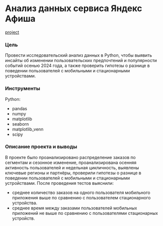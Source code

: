 # Анализ данных сервиса Яндекс Афиша
[project](https://github.com/ghdena/Portfolio/blob/main/Afisha/Service_Afisha.ipynb)

### Цель
Провести исследовательский анализ данных в Python, чтобы выявить инсайты об изменении пользовательских предпочтений 
и популярности событий осенью 2024 года, а также проверить гипотезы о разнице в поведении пользователей с мобильными 
и стационарными устройствами.

### Инструменты
Python:
- pandas
- numpy
- matplotlib
- seaborn
- matplotlib_venn
- scipy

### Описание проекта и выводы
В проекте было проанализировано распределение заказов по сегментам и сезонное изменение, 
проанализирована осенняя активность пользователей и недельная цикличность,
выявлены ключевые регионы и партнёры, проверили гипотезы о разнице в поведении пользователей с мобильными 
и стационарными устройствами. После проведения тестов выяснили:
- среднее количество заказов на одного пользователя мобильного приложения выше по сравнению с пользователем стационарного устройства.
- среднее время между заказами пользователей мобильных приложений не выше по сравнению с пользователями стационарных устройств.
